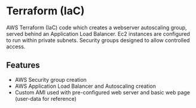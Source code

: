 # Terraform (IaC)

AWS Terraform (IaC) code which creates a webserver autoscaling group, served behind an Application Load Balancer.
Ec2 instances are configured to run within private subnets. Security groups designed to allow controlled access.

## Features

- AWS Security group creation
- AWS Application Load Balancer and Autoscaling creation
- Custom AMI used with pre-configured web server and basic web page (user-data for reference)